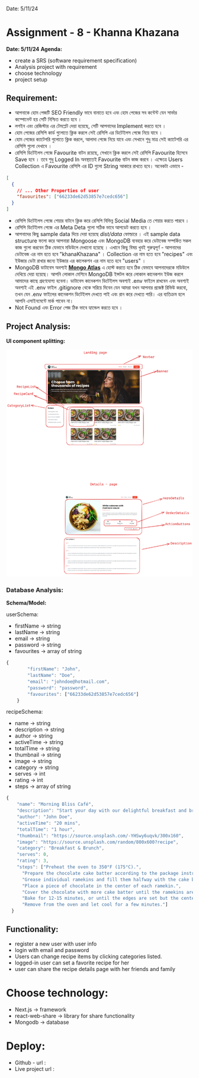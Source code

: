 Date: 5/11/24

# Assignment - 8 - Khanna Khazana
**Date: 5/11/24**
**Agenda:**

- create a SRS (software requirement specification)
- Analysis project with requirement
- choose technology
- project setup

## Requirement:

- আপনাকে হোম পেজটি SEO Friendly ভাবে বানাতে হবে এবং হোম পেজের সব কন্টেন্ট যেন সার্ভার কম্পোনেন্ট হয় সেটি নিশ্চিত করতে হবে ।
- লগইন এবং রেজিস্টার এর টেমপ্লেট দেয়া হয়েছে, সেটি আপনাদের Implement করতে হবে ।
- হোম পেজের রেসিপি কার্ড গুলোতে ক্লিক করলে সেই রেসিপি এর ডিটেইলস পেজে নিয়ে যাবে ।
- হোম পেজের ক্যাটেগরি গুলোতে ক্লিক করলে, আলাদা পেজে নিয়ে যাবে এবং সেখানে শুধু মাত্র সেই ক্যাটেগরি এর রেসিপি গুলো দেখাবে ।
- রেসিপি ডিটেইলস পেজে Favourite বাটন রয়েছে, সেখানে ক্লিক করলে সেই রেসিপি Favourite হিসেবে Save হবে । তবে শুধু Logged In অবস্থাতেই Favourite বাটন কাজ করবে । এক্ষেত্রে Users Collection এ Favourite রেসিপি এর ID গুলো String আকারে রাখতে হবে। অনেকটা এভাবে -

```json
[
  {
    // ... Other Properties of user
    "favourites": ["66233de62d53857e7cedc656"]
  }
]

```

- রেসিপি ডিটেইলস পেজে শেয়ার বাটনে ক্লিক করে রেসিপি বিভিন্ন Social Media তে শেয়ার করতে পারবে ।
- রেসিপি ডিটেইলস পেজে এর Meta Deta গুলো সঠিক ভাবে আপডেট করতে হবে ।
- আপনাদের কিছু sample data দিয়ে দেয়া হয়েছে *dist/data* ফোল্ডারে । এই sample data structure ফলো করে আপনারা Mongoose এবং MongoDB ব্যবহার করে ডেটাবেজ সম্পর্কিত সকল কাজ গুলো করবেন ঠিক যেভাবে মডিউলে দেখানো হয়েছে । এখানে কিছু বিষয় খুবই গুরুত্বপূর্ণ - আপনাদের ডেটাবেজ এর নাম হতে হবে "khanaKhazana" । Collection এর নাম হতে হবে "recipes" এবং ইউজার ডেটা রাখার জন্যে ইউজার এর কালেকশন এর নাম হতে হবে "users" ।
- MongoDB ডাটাবেস অবশ্যই **[Mongo Atlas](https://www.mongodb.com/atlas/database)** এ হোস্ট করতে হবে ঠিক যেভাবে আপনাদেরকে মডিউলে দেখিয়ে দেয়া হয়েছে। আপনি লোকাল মেশিনে MongoDB ইন্সটল করে লোকাল কানেকশন ইউজ করলে আমাদের কাছে গ্রহণযোগ্য হবেনা। ডাটাবেস কানেকশন ডিটেইলস অবশ্যই .env ফাইলে রাখবেন এবং অবশ্যই অবশ্যই এই .env ফাইল .gitignore থেকে সরিয়ে দিবেন যেন আমরা যখন আপনার প্রজেক্ট রিভিউ করবো, তখন যেন .env ফাইলের কানেকশন ডিটেইলস দেখতে পাই এবং রান করে দেখতে পারি। এর ব্যতিক্রম হলে আপনি এসাইনমেন্টে মার্ক পাবেন না।
- Not Found এবং Error পেজ ঠিক ভাবে হ্যান্ডেল করতে হবে ।

## Project Analysis:

**UI component splitting:**

![Project-Ui-component-analysis](./public/project-ui-analysis.png)

### Database Analysis:

**Schema/Model:**

userSchema:

- firstName → string
- lastName → string
- email → string
- password → string
- favourites → array of string

```javascript
{
        "firstName": "John",
        "lastName": "Doe",
        "email": "johndoe@hotmail.com",
        "password": "password",
        "favourites": ["66233de62d53857e7cedc656"]
    }
```

recipeSchema:

- name → string
- description → string
- author → string
- activeTime → string
- totalTime → string
- thumbnail → string
- image → string
- category → string
- serves → int
- rating → int
- steps → array of string

```javascript
{
    "name": "Morning Bliss Café",
    "description": "Start your day with our delightful breakfast and brunch options at Morning Bliss Café. From fluffy pancakes to hearty omelets, we've got something for everyone to enjoy!",
    "author": "John Doe",
    "activeTime": "20 mins",
    "totalTime": "1 hour",
    "thumbnail": "https://source.unsplash.com/-YHSwy6uqvk/300x160",
    "image": "https://source.unsplash.com/random/800x600?recipe",
    "category": "Breakfast & Brunch",
    "serves": 0,
    "rating": 3,
    "steps": ["Preheat the oven to 350°F (175°C).",
      "Prepare the chocolate cake batter according to the package instructions.",
      "Grease individual ramekins and fill them halfway with the cake batter.",
      "Place a piece of chocolate in the center of each ramekin.",
      "Cover the chocolate with more cake batter until the ramekins are three-quarters full.",
      "Bake for 12-15 minutes, or until the edges are set but the center is still slightly jiggly.",
      "Remove from the oven and let cool for a few minutes."]
  }
```

## Functionality:

- register a new user with user info
- login with email and password
- Users can change recipe items by clicking categories listed.
- logged-in user can set a favorite recipe for her
- user can share the recipe details page with her friends and family

# Choose technology:

- Next.js → framework
- react-web-share → library for share functionality
- Mongodb → database

# Deploy:

- Github - url :
- Live project url :